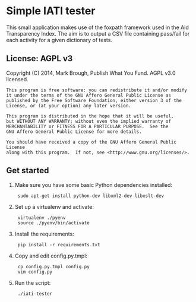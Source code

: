 # Simple IATI tester

This small application makes use of the foxpath framework used in the
Aid Transparency Index. The aim is to output a CSV file containing pass/fail
for each activity for a given dictionary of tests.

## License: AGPL v3

Copyright (C) 2014, Mark Brough, Publish What You Fund. AGPL v3.0 licensed.

    This program is free software: you can redistribute it and/or modify
    it under the terms of the GNU Affero General Public License as
    published by the Free Software Foundation, either version 3 of the
    License, or (at your option) any later version.

    This program is distributed in the hope that it will be useful,
    but WITHOUT ANY WARRANTY; without even the implied warranty of
    MERCHANTABILITY or FITNESS FOR A PARTICULAR PURPOSE.  See the
    GNU Affero General Public License for more details.

    You should have received a copy of the GNU Affero General Public License
    along with this program.  If not, see <http://www.gnu.org/licenses/>.

## Get started

1. Make sure you have some basic Python dependencies installed:

        sudo apt-get install python-dev libxml2-dev libxslt-dev

2. Set up a virtualenv and activate: 

        virtualenv ./pyenv
        source ./pyenv/bin/activate

3. Install the requirements:

        pip install -r requirements.txt

4. Copy and edit config.py.tmpl:

        cp config.py.tmpl config.py
        vim config.py

5. Run the script:

        ./iati-tester
